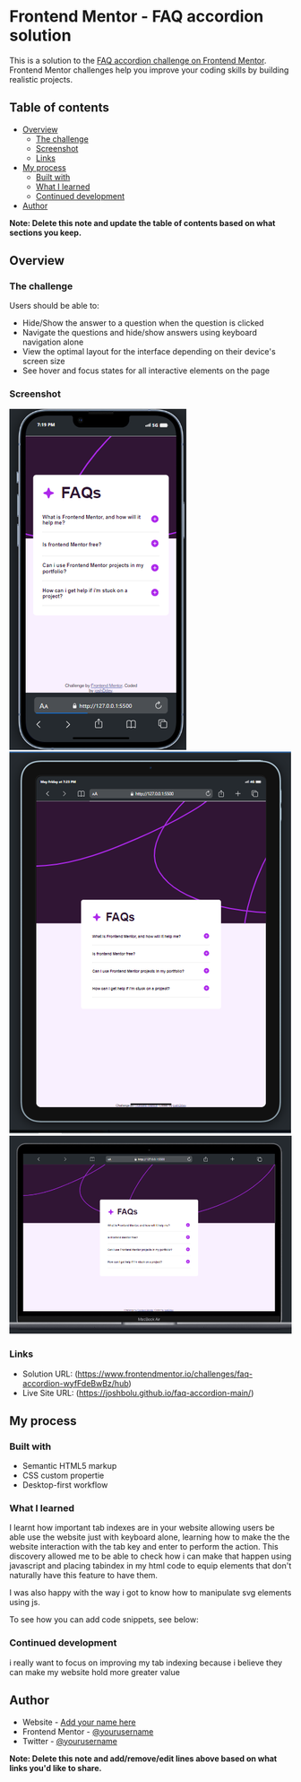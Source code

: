 # Frontend Mentor - FAQ accordion solution

This is a solution to the [FAQ accordion challenge on Frontend Mentor](https://www.frontendmentor.io/challenges/faq-accordion-wyfFdeBwBz). Frontend Mentor challenges help you improve your coding skills by building realistic projects. 

## Table of contents

- [Overview](#overview)
  - [The challenge](#the-challenge)
  - [Screenshot](#screenshot)
  - [Links](#links)
- [My process](#my-process)
  - [Built with](#built-with)
  - [What I learned](#what-i-learned)
  - [Continued development](#continued-development)
- [Author](#author)

**Note: Delete this note and update the table of contents based on what sections you keep.**

## Overview

### The challenge

Users should be able to:

- Hide/Show the answer to a question when the question is clicked
- Navigate the questions and hide/show answers using keyboard navigation alone
- View the optimal layout for the interface depending on their device's screen size
- See hover and focus states for all interactive elements on the page

### Screenshot

![mobile view](./mobileview.png)
![tablet view](./tabletview.png)
![laptop view](./laptopview.png)


### Links

- Solution URL: (https://www.frontendmentor.io/challenges/faq-accordion-wyfFdeBwBz/hub)
- Live Site URL: (https://joshbolu.github.io/faq-accordion-main/)

## My process

### Built with

- Semantic HTML5 markup
- CSS custom propertie
- Desktop-first workflow

### What I learned

I learnt how important tab indexes are in your website allowing users be able use the website just with keyboard alone, learning how to make the the website interaction with the tab key and enter to perform the action. This discovery allowed me to be able to check how i can make that happen using javascript and placing tabindex in my html code to equip elements that don't naturally have this feature to have them.

I was also happy with the way i got to know how to manipulate svg elements using js.

To see how you can add code snippets, see below:



### Continued development

i really want to focus on improving my tab indexing because i believe they can make my website hold more greater value 


## Author

- Website - [Add your name here](https://www.your-site.com)
- Frontend Mentor - [@yourusername](https://www.frontendmentor.io/profile/yourusername)
- Twitter - [@yourusername](https://www.twitter.com/yourusername)

**Note: Delete this note and add/remove/edit lines above based on what links you'd like to share.**